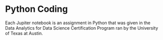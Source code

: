 # Python Coding
Each Jupiter notebook is an assignment in Python that was given  in the Data Analytics for Data Science Certification Program ran by the University of Texas at Austin. 
